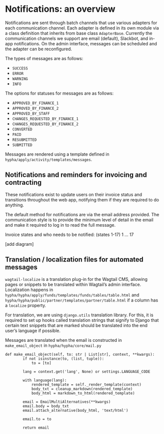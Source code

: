 # Notifications: an overview


Notifications are sent through batch channels that use various adapters for each communication channel. 
Each adapter is defined in its own module via a class definition that inherits from base class `AdapterBase`. 
Currently the communication channels we support are email (default), Slackbot, and in-app notifications. On the admin interface, messages can be scheduled and the adapter can be reconfigured.

The types of messages are as follows:

- `SUCCESS`
- `ERROR`
- `WARNING`
- `INFO`

The options for statuses for messages are as follows:

- `APPROVED_BY_FINANCE_1`
- `APPROVED_BY_FINANCE_2`
- `APPROVED_BY_STAFF`
- `CHANGES_REQUESTED_BY_FINANCE_1`
- `CHANGES_REQUESTED_BY_FINANCE_2`
- `CONVERTED`
- `PAID`
- `RESUBMITTED`
- `SUBMITTED`

Messages are rendered using a template defined in `hypha/apply/activity/templates/messages`.

## Notifications and reminders for invoicing and contracting 

These notifications exist to update users on their invoice status and transitions throughout the web app, notifying them if they are required to do anything. 

The default method for notifications are via the email address provided. The communication style is to provide the minimum level of detail in the email and make it required to log in to read the full message. 

Invoice states and who needs to be notified: (states 1-17)
1
…
17 

[add diagram]


## Translation / localization files for automated messages 

`wagtail-localize` is a translation plug-in for the Wagtail CMS, allowing pages or snippets to be translated within Wagtail’s admin interface. Localization happens in `hypha/hypha/apply/funds/templates/funds/tables/table.html` and `hypha/hypha/public/partner/templates/partner/table.html` if a column has a `localize` property. 

For translation, we are using `django.utils` translation library. For this, it is required to set up hooks called translation strings that signify to Django that certain text snippets that are marked should be translated into the end user’s language if possible. 

Messages are translated when the email is constructed in `make_email_object` in `hypha/hypha/core/mail.py` 

```
def make_email_object(self, to: str | List[str], context, **kwargs):
        if not isinstance(to, (list, tuple)):
            to = [to]

        lang = context.get('lang', None) or settings.LANGUAGE_CODE

        with language(lang):
            rendered_template = self._render_template(context)
            body_txt = cleanup_markdown(rendered_template)
            body_html = markdown_to_html(rendered_template)

        email = EmailMultiAlternatives(**kwargs)
        email.body = body_txt
        email.attach_alternative(body_html, 'text/html')

        email.to = to

        return email
```